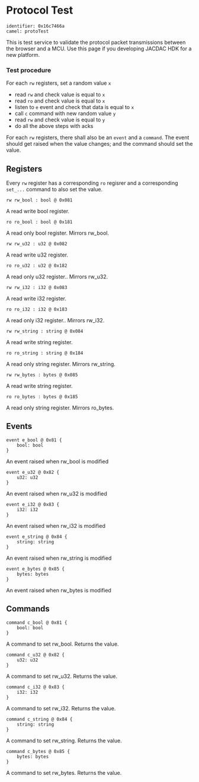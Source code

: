 # Protocol Test

    identifier: 0x16c7466a
    camel: protoTest

This is test service to validate the protocol packet transmissions between the browser and a MCU.
Use this page if you developing JACDAC HDK for a new platform.

### Test procedure

For each ``rw`` registers, set a random value ``x``
  * read ``rw`` and check value is equal to ``x``
  * read ``ro`` and check value is equal to ``x``
  * listen to ``e`` event and check that data is equal to ``x``
  * call ``c`` command with new random value ``y``
  * read ``rw`` and check value is equal to ``y``
  * do all the above steps with acks

For each ``rw`` registers, there shall also
be an ``event`` and a ``command``. The event
should get raised when the value changes;
and the command should set the value.
  
## Registers

Every ``rw`` register has a corresponding ``ro`` regisrer
and a corresponding ``set_...`` command to also set the value.

    rw rw_bool : bool @ 0x081

A read write bool register.

    ro ro_bool : bool @ 0x181

A read only bool register. Mirrors rw_bool.

    rw rw_u32 : u32 @ 0x082

A read write u32 register.

    ro ro_u32 : u32 @ 0x182

A read only u32 register.. Mirrors rw_u32.

    rw rw_i32 : i32 @ 0x083

A read write i32 register.

    ro ro_i32 : i32 @ 0x183

A read only i32 register.. Mirrors rw_i32.

    rw rw_string : string @ 0x084

A read write string register.

    ro ro_string : string @ 0x184

A read only string register. Mirrors rw_string.

    rw rw_bytes : bytes @ 0x085

A read write string register.

    ro ro_bytes : bytes @ 0x185

A read only string register. Mirrors ro_bytes.

## Events

    event e_bool @ 0x81 { 
        bool: bool 
    }

An event raised when rw_bool is modified

    event e_u32 @ 0x82 { 
        u32: u32 
    }

An event raised when rw_u32 is modified

    event e_i32 @ 0x83 { 
        i32: i32 
    }

An event raised when rw_i32 is modified

    event e_string @ 0x84 { 
        string: string 
    }

An event raised when rw_string is modified

    event e_bytes @ 0x85 { 
        bytes: bytes 
    }

An event raised when rw_bytes is modified

## Commands

    command c_bool @ 0x81 {
        bool: bool
    }

A command to set rw_bool. Returns the value.

    command c_u32 @ 0x82 {
        u32: u32
    }

A command to set rw_u32. Returns the value.

    command c_i32 @ 0x83 {
        i32: i32
    }

A command to set rw_i32. Returns the value.

    command c_string @ 0x84 {
        string: string
    }

A command to set rw_string. Returns the value.

    command c_bytes @ 0x85 {
        bytes: bytes
    }

A command to set rw_bytes. Returns the value.
